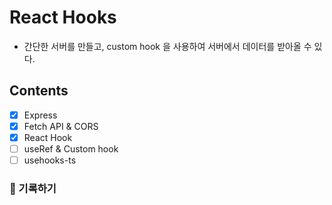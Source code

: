 # React Hooks

- 간단한 서버를 만들고, custom hook 을 사용하여 서버에서 데이터를 받아올 수 있다.

## Contents

- [x] Express
- [x] Fetch API & CORS
- [x] React Hook
- [ ] useRef & Custom hook
- [ ] usehooks-ts

### 📝 기록하기
